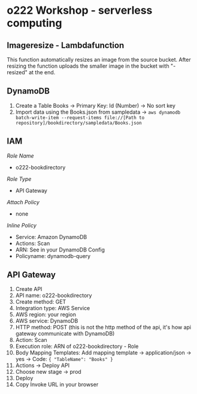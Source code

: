 o222 Workshop - serverless computing
=============

Imageresize - Lambdafunction
-------

This function automatically resizes an image from the source bucket. After resizing the function uploads the smaller image in the bucket with  "-resized" at the end.

DynamoDB
-------

1. Create a Table Books -> Primary Key: Id (Number) -> No sort key
2. Import data using the Books.json from sampledata -> `aws dynamodb batch-write-item --request-items file://[Path to repository]/bookdirectory/sampledata/Books.json`


IAM
-------

*Role Name*
* o222-bookdirectory

*Role Type*
* API Gateway

*Attach Policy*
* none

*Inline Policy*
* Service: Amazon DynamoDB
* Actions: Scan
* ARN: See in your DynamoDB Config
* Policyname: dynamodb-query

API Gateway
-------

1. Create API
2. API name: o222-bookdirectory
3. Create method: GET
4. Integration type: AWS Service
5. AWS region: your region
6. AWS service: DynamoDB
7. HTTP method: POST (this is not the http method of the api, it's how api gateway communicate with DynamoDB) 
8. Action: Scan
9. Execution role: ARN of o222-bookdirectory - Role
10. Body Mapping Templates: Add mapping template -> application/json -> yes -> Code:  `{ "TableName": "Books" }`
11. Actions -> Deploy API
12. Choose new stage -> prod
13. Deploy
14. Copy Invoke URL in your browser

